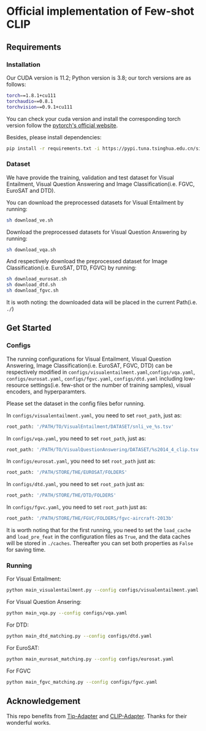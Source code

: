# Official implementation of Few-shot CLIP

## Requirements
### Installation
Our CUDA version is 11.2; Python version is 3.8; our torch versions are as follows:
```bash
torch==1.8.1+cu111
torchaudio==0.8.1
torchvision==0.9.1+cu111
```
You can check your cuda version and install the corresponding torch version follow the [pytorch's official website](https://pytorch.org/get-started/previous-versions/).

Besides, please install dependencies:
```bash
pip install -r requirements.txt -i https://pypi.tuna.tsinghua.edu.cn/simple
```

### Dataset
We have provide the training, validation and test dataset for Visual Entailment, Visual Question Answering and Image Classification(i.e. FGVC, EuroSAT and DTD).

You can download the preprocessed datasets for Visual Entailment by running:
```bash
sh download_ve.sh
```

Download the preprocessed datasets for Visual Question Answering by running:
```bash
sh download_vqa.sh
```

And respectively download the preprocessed dataset for Image Classification(i.e. EuroSAT, DTD, FGVC) by running:
```bash
sh download_eurosat.sh
sh download_dtd.sh
sh download_fgvc.sh
```

It is woth noting: the downloaded data will be placed in the current Path(i.e. `./`) 

## Get Started
### Configs
The running configurations for Visual Entailment, Visual Question Answering, Image Classification(i.e. EuroSAT, FGVC, DTD) 
can be respectively modified in 
`configs/visualentailment.yaml`,`configs/vqa.yaml`,
`configs/eurosat.yaml`, `configs/fgvc.yaml`, `configs/dtd.yaml` including low-resource settings(i.e. few-shot or the number of training samples),
visual encoders, and hyperparamters.

Please set the dataset in the config files befor running. 

In `configs/visualentailment.yaml`, you need to set `root_path`, just as:
```bash
root_path: '/PATH/TO/VisualEntailment/DATASET/snli_ve_%s.tsv'
```

In `configs/vqa.yaml`, you need to set `root_path`, just as:
```bash
root_path: '/PATH/TO/VisualQuestionAnswering/DATASET/%s2014_4_clip.tsv'
```

In `configs/eurosat.yaml`, you need to set `root_path`  just as:
```bash
root_path: '/PATH/STORE/THE/EUROSAT/FOLDERS'
```

In `configs/dtd.yaml`, you need to set `root_path`  just as:
```bash
root_path: '/PATH/STORE/THE/DTD/FOLDERS'
```

In `configs/fgvc.yaml`, you need to set `root_path`  just as:
```bash
root_path: '/PATH/STORE/THE/FGVC/FOLDERS/fgvc-aircraft-2013b'
```

It is worth noting that for the first running, you need to set the `load_cache` and `load_pre_feat` in the configuration files as `True`, and the data caches will be stored in `./caches`. Thereafter you can set both properties as `False` for saving time.   

### Running
For Visual Entailment:
```bash
python main_visualentailment.py --config configs/visualentailment.yaml
```
For Visual Question Ansering:
```bash
python main_vqa.py --config configs/vqa.yaml
```
For DTD:
```bash
python main_dtd_matching.py --config configs/dtd.yaml
```
For EuroSAT:
```bash
python main_eurosat_matching.py --config configs/eurosat.yaml
```
For FGVC
```bash
python main_fgvc_matching.py --config configs/fgvc.yaml
```

## Acknowledgement
This repo benefits from [Tip-Adapter](https://github.com/gaopengcuhk/Tip-Adapter) and [CLIP-Adapter](https://github.com/gaopengcuhk/CLIP-Adapter). Thanks for their wonderful works.
